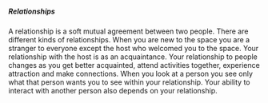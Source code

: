 ##### Relationships

A relationship is a soft mutual agreement between two people. There are different kinds of relationships. When you are new to the space you are a stranger to everyone except the host who welcomed you to the space. Your relationship with the host is as an acquaintance. Your relationship to people changes as you get better acquainted, attend activities together, experience attraction and make connections. When you look at a person you see only what that person wants you to see within your relationship. Your ability to interact with another person also depends on your relationship.